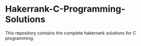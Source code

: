 # Hakerrank-C-Programming-Solutions
This repository contains the complete hakerrank solutions for C programming.
